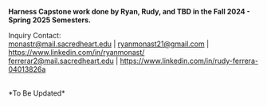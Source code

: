 **Harness Capstone work done by Ryan, Rudy, and TBD in the Fall 2024 - Spring 2025 Semesters.**

Inquiry Contact: <br />
monastr@mail.sacredheart.edu | ryanmonast21@gmail.com | https://www.linkedin.com/in/ryanmonast/<br />
ferrerar2@mail.sacredheart.edu | https://www.linkedin.com/in/rudy-ferrera-04013826a<br />

<br />
*To Be Updated*

